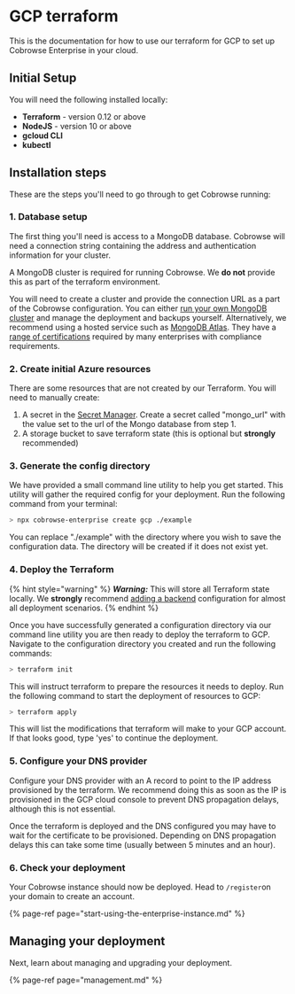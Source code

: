 # GCP terraform

This is the documentation for how to use our terraform for GCP to set up Cobrowse Enterprise in your cloud.

## Initial Setup

You will need the following installed locally:

* **Terraform** - version 0.12 or above
* **NodeJS** - version 10 or above
* **gcloud CLI**
* **kubectl**

## Installation steps

These are the steps you'll need to go through to get Cobrowse running:

### 1. Database setup

The first thing you'll need is access to a MongoDB database. Cobrowse will need a connection string containing the address and authentication information for your cluster.

A MongoDB cluster is required for running Cobrowse. We **do not** provide this as part of the terraform environment.

You will need to create a cluster and provide the connection URL as a part of the Cobrowse configuration. You can either [run your own MongoDB cluster](https://docs.mongodb.com/manual/administration/install-community/) and manage the deployment and backups yourself. Alternatively, we recommend using a hosted service such as [MongoDB Atlas](https://docs.atlas.mongodb.com/getting-started/). They have a [range of certifications](https://www.mongodb.com/cloud/trust) required by many enterprises with compliance requirements.

### 2. Create initial Azure resources

There are some resources that are not created by our Terraform. You will need to manually create:

1. A secret in the [Secret Manager](https://console.cloud.google.com/security/secret-manager). Create a secret called "mongo\_url" with the value set to the url of the Mongo database from step 1. 
2. A storage bucket to save terraform state \(this is optional but **strongly** recommended\)

### 3. Generate the config directory

We have provided a small command line utility to help you get started. This utility will gather the required config for your deployment. Run the following command from your terminal:

```bash
> npx cobrowse-enterprise create gcp ./example
```

You can replace "./example" with the directory where you wish to save the configuration data. The directory will be created if it does not exist yet.

### 4. Deploy the Terraform

{% hint style="warning" %}
_**Warning:**_ This will store all Terraform state locally. We **strongly** recommend [adding a backend](https://www.terraform.io/docs/language/settings/backends/azurerm.html) configuration for almost all deployment scenarios.
{% endhint %}

Once you have successfully generated a configuration directory via our command line utility you are then ready to deploy the terraform to GCP. Navigate to the configuration directory you created and run the following commands:

```bash
> terraform init
```

This will instruct terraform to prepare the resources it needs to deploy. Run the following command to start the deployment of resources to GCP:

```bash
> terraform apply
```

This will list the modifications that terraform will make to your GCP account. If that looks good, type 'yes' to continue the deployment.

### 5. Configure your DNS provider

Configure your DNS provider with an A record to point to the IP address provisioned by the terraform. We recommend doing this as soon as the IP is provisioned in the GCP cloud console to prevent DNS propagation delays, although this is not essential.

Once the terraform is deployed and the DNS configured you may have to wait for the certificate to be provisioned. Depending on DNS propagation delays this can take some time \(usually between 5 minutes and an hour\).

### 6. Check your deployment

Your Cobrowse instance should now be deployed. Head to `/register`on your domain to create an account. 

{% page-ref page="start-using-the-enterprise-instance.md" %}

## Managing your deployment

Next, learn about managing and upgrading your deployment.

{% page-ref page="management.md" %}

